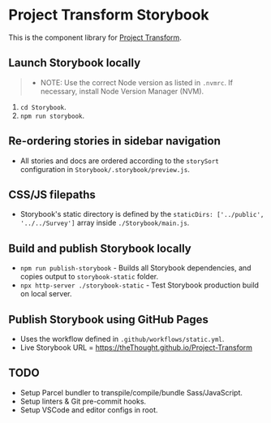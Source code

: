 # Project Transform Storybook
This is the component library for [Project Transform](https://zeroheight.com/61aada3a1/p/264eaa-project-transform).

## Launch Storybook locally
> - NOTE: Use the correct Node version as listed in `.nvmrc`. If necessary, install Node Version Manager (NVM).

1. `cd Storybook`.
2. `npm run storybook`.

## Re-ordering stories in sidebar navigation
- All stories and docs are ordered according to the `storySort` configuration in `Storybook/.storybook/preview.js`.

## CSS/JS filepaths
- Storybook's static directory is defined by the `staticDirs: ['../public', '../../Survey']` array inside `./Storybook/main.js`.

## Build and publish Storybook locally
- `npm run publish-storybook` - Builds all Storybook dependencies, and copies output to `storybook-static` folder.
- `npx http-server ./storybook-static` - Test Storybook production build on local server.

## Publish Storybook using GitHub Pages
- Uses the workflow defined in `.github/workflows/static.yml`.
- Live Storybook URL = https://theThought.github.io/Project-Transform

## TODO
- Setup Parcel bundler to transpile/compile/bundle Sass/JavaScript.
- Setup linters & Git pre-commit hooks.
- Setup VSCode and editor configs in root.
